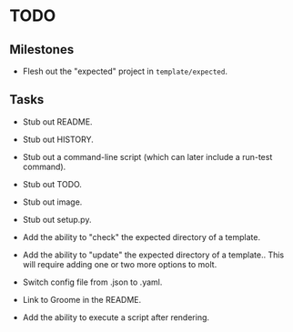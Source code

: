 TODO
====

Milestones
----------

* Flesh out the "expected" project in `template/expected`.

Tasks
-----

* Stub out README.
* Stub out HISTORY.
* Stub out a command-line script (which can later include a run-test command).
* Stub out TODO.
* Stub out image.
* Stub out setup.py.

* Add the ability to "check" the expected directory of a template.
* Add the ability to "update" the expected directory of a template..
  This will require adding one or two more options to molt.
* Switch config file from .json to .yaml.
* Link to Groome in the README.
* Add the ability to execute a script after rendering.
